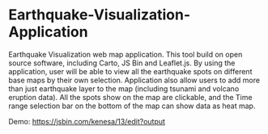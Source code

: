 # Earthquake-Visualization-Application
Earthquake Visualization web map application. This tool build on open source software, including Carto, JS Bin and Leaflet.js. By using the application, user will be able to view all the earthquake spots on different base maps by their own selection. Application also allow users to add more than just earthquake layer to the map (including tsunami and volcano eruption data). All the spots show on the map are clickable, and the Time range selection bar on the bottom of the map can show data as heat map.

Demo: https://jsbin.com/kenesa/13/edit?output
